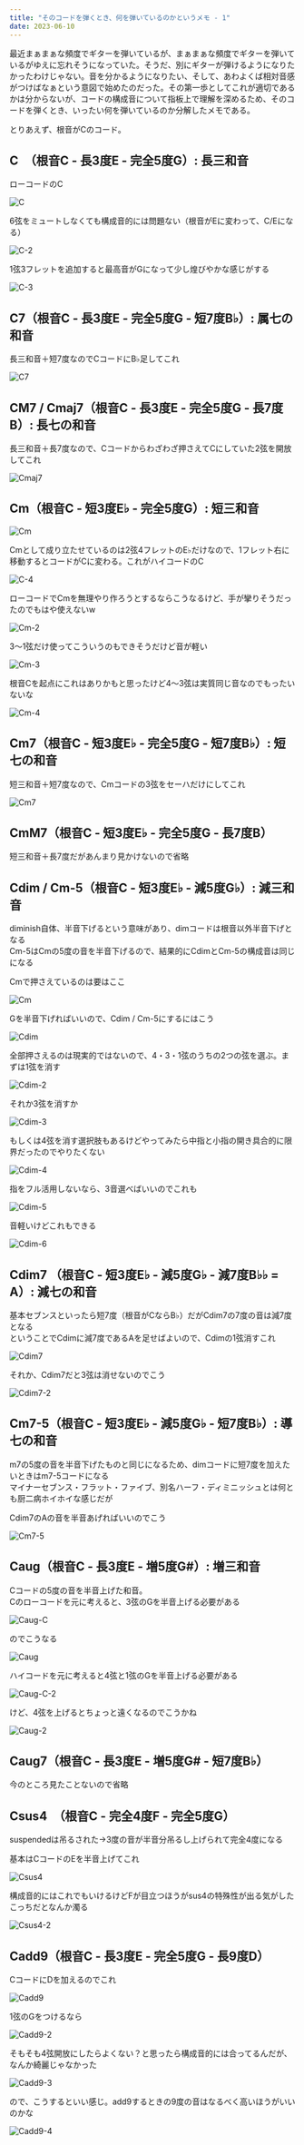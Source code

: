 ```yaml
---
title: "そのコードを弾くとき、何を弾いているのかというメモ - 1"
date: 2023-06-10
---
```


最近まぁまぁな頻度でギターを弾いているが、まぁまぁな頻度でギターを弾いているがゆえに忘れそうになっていた。そうだ、別にギターが弾けるようになりたかったわけじゃない。音を分かるようになりたい、そして、あわよくば相対音感がつけばなぁという意図で始めたのだった。その第一歩としてこれが適切であるかは分からないが、コードの構成音について指板上で理解を深めるため、そのコードを弾くとき、いったい何を弾いているのか分解したメモである。  

とりあえず、根音がCのコード。  

## C　（根音C - 長3度E - 完全5度G）: 長三和音

ローコードのC

![C](C.png)

6弦をミュートしなくても構成音的には問題ない（根音がEに変わって、C/Eになる）  

![C-2](C-2.png)

1弦3フレットを追加すると最高音がGになって少し煌びやかな感じがする  

![C-3](C-3.png)

## C7（根音C - 長3度E - 完全5度G - 短7度B♭）: 属七の和音

長三和音＋短7度なのでCコードにB♭足してこれ

![C7](C7.png)

## CM7 / Cmaj7（根音C - 長3度E - 完全5度G - 長7度B）: 長七の和音

長三和音＋長7度なので、Cコードからわざわざ押さえてCにしていた2弦を開放してこれ

![Cmaj7](Cmaj7.png)

## Cm（根音C - 短3度E♭ - 完全5度G）: 短三和音

![Cm](Cm.png)

Cmとして成り立たせているのは2弦4フレットのE♭だけなので、1フレット右に移動するとコードがCに変わる。これがハイコードのC  

![C-4](C-4.png)

ローコードでCmを無理やり作ろうとするならこうなるけど、手が攣りそうだったのでもはや使えないw

![Cm-2](Cm-2.png)

3〜1弦だけ使ってこういうのもできそうだけど音が軽い

![Cm-3](Cm-3.png)

根音Cを起点にこれはありかもと思ったけど4〜3弦は実質同じ音なのでもったいないな

![Cm-4](Cm-4.png)

## Cm7（根音C - 短3度E♭ - 完全5度G - 短7度B♭）: 短七の和音

短三和音＋短7度なので、Cmコードの3弦をセーハだけにしてこれ

![Cm7](Cm7.png)

## CmM7（根音C - 短3度E♭ - 完全5度G - 長7度B）

短三和音＋長7度だがあんまり見かけないので省略

## Cdim / Cm-5（根音C - 短3度E♭ - 減5度G♭）: 減三和音

diminish自体、半音下げるという意味があり、dimコードは根音以外半音下げとなる  
Cm-5はCmの5度の音を半音下げるので、結果的にCdimとCm-5の構成音は同じになる  

Cmで押さえているのは要はここ  

![Cm](Cdim-Cm.png)

Gを半音下げればいいので、Cdim / Cm-5にするにはこう  

![Cdim](Cdim.png)

全部押さえるのは現実的ではないので、4・3・1弦のうちの2つの弦を選ぶ。まずは1弦を消す 

![Cdim-2](Cdim-2.png)

それか3弦を消すか

![Cdim-3](Cdim-3.png)

もしくは4弦を消す選択肢もあるけどやってみたら中指と小指の開き具合的に限界だったのでやりたくない

![Cdim-4](Cdim-4.png)

指をフル活用しないなら、3音選べばいいのでこれも

![Cdim-5](Cdim-5.png)

音軽いけどこれもできる

![Cdim-6](Cdim-6.png)

## Cdim7 （根音C - 短3度E♭ - 減5度G♭ - 減7度B♭♭ = A）: 減七の和音

基本セブンスといったら短7度（根音がCならB♭）だがCdim7の7度の音は減7度となる  
ということでCdimに減7度であるAを足せばよいので、Cdimの1弦消すこれ  

![Cdim7](Cdim7.png)

それか、Cdim7だと3弦は消せないのでこう  

![Cdim7-2](Cdim7-2.png)

## Cm7-5（根音C - 短3度E♭ - 減5度G♭ - 短7度B♭）: 導七の和音

m7の5度の音を半音下げたものと同じになるため、dimコードに短7度を加えたいときはm7-5コードになる  
マイナーセブンス・フラット・ファイブ、別名ハーフ・ディミニッシュとは何とも厨二病ホイホイな感じだが  

Cdim7のAの音を半音あげればいいのでこう

![Cm7-5](Cm7-5.png)


## Caug（根音C - 長3度E - 増5度G#）: 増三和音

Cコードの5度の音を半音上げた和音。  
Cのローコードを元に考えると、3弦のGを半音上げる必要がある

![Caug-C](Caug-C.png)

のでこうなる

![Caug](Caug.png)

ハイコードを元に考えると4弦と1弦のGを半音上げる必要がある

![Caug-C-2](Caug-C-2.png)

けど、4弦を上げるとちょっと遠くなるのでこうかね

![Caug-2](Caug-2.png)

## Caug7（根音C - 長3度E - 増5度G# - 短7度B♭）

今のところ見たことないので省略  

## Csus4　（根音C - 完全4度F - 完全5度G）

suspendedは吊るされた→3度の音が半音分吊るし上げられて完全4度になる

基本はCコードのEを半音上げてこれ

![Csus4](Csus4.png)

構成音的にはこれでもいけるけどFが目立つほうがsus4の特殊性が出る気がした  
こっちだとなんか濁る

![Csus4-2](Csus4-2.png)

## Cadd9（根音C - 長3度E - 完全5度G - 長9度D）

CコードにDを加えるのでこれ

![Cadd9](Cadd9.png)

1弦のGをつけるなら

![Cadd9-2](Cadd9-2.png)

そもそも4弦開放にしたらよくない？と思ったら構成音的には合ってるんだが、なんか綺麗じゃなかった

![Cadd9-3](Cadd9-3.png)

ので、こうするといい感じ。add9するときの9度の音はなるべく高いほうがいいのかな

![Cadd9-4](Cadd9-4.png)